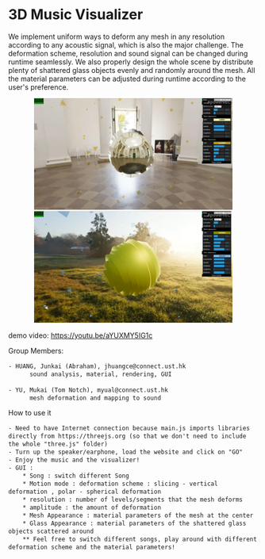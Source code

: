# 3D Music Visualizer
We implement uniform ways to deform any mesh in any resolution according to any acoustic signal, which is also the major challenge. 
The deformation scheme, resolution and sound signal can be changed during runtime seamlessly. We also properly design the whole scene by 
distribute plenty of shattered glass objects evenly and randomly around the mesh. All the material parameters can be adjusted during runtime 
according to the user's preference.

<p align="center" width="75%">
  <img src="./images/demo_1.jpg" width=400>   <img src="./images/demo_2.jpg" width="400">
</p>

demo video: https://youtu.be/aYUXMY5IG1c

Group Members:

    - HUANG, Junkai (Abraham), jhuangce@connect.ust.hk
          sound analysis, material, rendering, GUI
    
    - YU, Mukai (Tom Notch), myual@connect.ust.hk
          mesh deformation and mapping to sound

How to use it
    
    - Need to have Internet connection because main.js imports libraries directly from https://threejs.org (so that we don't need to include the whole "three.js" folder)
    - Turn up the speaker/earphone, load the website and click on "GO"
    - Enjoy the music and the visualizer!
    - GUI :
        * Song : switch different Song
        * Motion mode : deformation scheme : slicing - vertical deformation , polar - spherical deformation
        * resolution : number of levels/segments that the mesh deforms
        * amplitude : the amount of deformation
        * Mesh Appearance : material parameters of the mesh at the center
        * Glass Appearance : material parameters of the shattered glass objects scattered around
        ** Feel free to switch different songs, play around with different deformation scheme and the material parameters!
